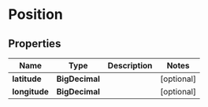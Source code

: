 

# Position

## Properties

Name | Type | Description | Notes
------------ | ------------- | ------------- | -------------
**latitude** | **BigDecimal** |  |  [optional]
**longitude** | **BigDecimal** |  |  [optional]




